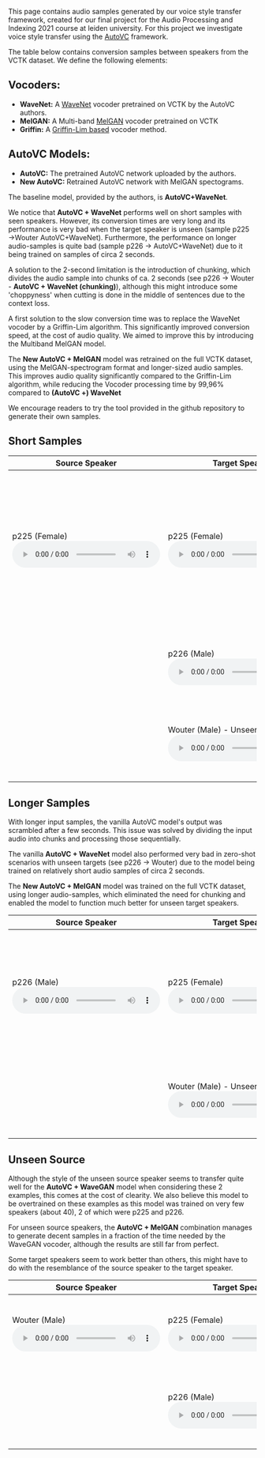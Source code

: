 This page contains audio samples generated by our voice style transfer framework, created for our final project for the Audio Processing and Indexing 2021 course at leiden university. For this project we investigate voice style transfer using the [AutoVC](https://github.com/auspicious3000/autovc) framework.

The table below contains conversion samples between speakers from the VCTK dataset. We define the following elements:

## Vocoders:
* **WaveNet:** A [WaveNet](https://github.com/r9y9/wavenet_vocoder) vocoder pretrained on VCTK by the AutoVC authors.
* **MelGAN:** A Multi-band [MelGAN](https://github.com/kan-bayashi/ParallelWaveGAN) vocoder pretrained on VCTK
* **Griffin:** A [Griffin-Lim based](https://librosa.org/doc/main/generated/librosa.griffinlim.html) vocoder method.

## AutoVC Models:
* **AutoVC:** The pretrained AutoVC network uploaded by the authors.
* **New AutoVC:** Retrained AutoVC network with MelGAN spectograms.

The baseline model, provided by the authors, is **AutoVC+WaveNet**. 

<style>
	.alignright {
		text-align: right;
		float:right;
	}
</style>

We notice that **AutoVC + WaveNet** performs well on short samples with seen speakers. However, its conversion times are very long and its performance is very bad when the target speaker is unseen (sample p225 &rarr;Wouter AutoVC+WaveNet). Furthermore, the performance on longer audio-samples is quite bad (sample p226 &rarr; AutoVC+WaveNet) due to it being trained on samples of circa 2 seconds.

A solution to the 2-second limitation is the introduction of chunking, which divides the audio sample into chunks of ca. 2 seconds (see p226 &rarr; Wouter - **AutoVC + WaveNet (chunking)**), although this might introduce some 'choppyness' when cutting is done in the middle of sentences due to the context loss.

A first solution to the slow conversion time was to replace the WaveNet vocoder by a Griffin-Lim algorithm. This significantly improved conversion speed, at the cost of audio quality. We aimed to improve this by introducing the Multiband MelGAN model. 

The **New AutoVC + MelGAN** model was retrained on the full VCTK dataset, using the MelGAN-spectrogram format and longer-sized audio samples. This improves audio quality significantly compared to the Griffin-Lim algorithm, while reducing the Vocoder processing time by 99,96% compared to **(AutoVC +) WaveNet**

We encourage readers to try the tool provided in the github repository to generate their own samples. 

## Short Samples
| Source Speaker | Target Speaker | Results |
|----|----|----|
| p225 (Female) <br> <audio controls> <source src='https://raw.githubusercontent.com/Woutah/API/gh-pages/samples/p225_001.wav'></audio> | p225 (Female) <br> <audio controls> <source src='https://raw.githubusercontent.com/Woutah/API/gh-pages/samples/p225_001.wav'></audio> | AutoVC + WaveNet (Baseline)<span class='alignright'>(320.76s)</span> <br>  <audio controls> <source src='https://raw.githubusercontent.com/Woutah/API/gh-pages/samples/p225_001xp225_old_wavenet.wav'></audio> AutoVC + Griffin <span class='alignright'>(1.19s)</span><br> <audio controls> <source src='https://raw.githubusercontent.com/Woutah/API/gh-pages/samples/p225_001xp225_old_griffin.wav'></audio> <br> AutoVC + MelGAN <span class='alignright'>(1.07s)</span><br>  <audio controls> <source src='https://raw.githubusercontent.com/Woutah/API/gh-pages/samples/p225_001xp225_old_melgan.wav'></audio> <br> New AutoVC + MelGAN <span class='alignright'>(0.80s)</span><br> <audio controls> <source src='https://raw.githubusercontent.com/Woutah/API/gh-pages/samples/p225_001xp225_new_melgan.wav'></audio> |
| | p226 (Male) <br> <audio controls> <source src='https://raw.githubusercontent.com/Woutah/API/gh-pages/samples/p226_003.wav'></audio> | AutoVC + WaveNet <span class='alignright'>(306.57s)</span> <br> <audio controls> <source src='https://raw.githubusercontent.com/Woutah/API/gh-pages/samples/p225_001xp226_old_wavenet.wav'></audio> <br> New AutoVC + MelGAN <span class='alignright'>(1.08s)</span> <br> <audio controls> <source src='https://raw.githubusercontent.com/Woutah/API/gh-pages/samples/p225_001xp226_new_melgan.wav'></audio> |
| | Wouter (Male) - Unseen<br>  <audio controls> <source src='https://raw.githubusercontent.com/Woutah/API/gh-pages/samples/Wouter_this_is_a_testsentence.wav'></audio> |AutoVC + WaveNet  <span class='alignright'>(313.75s)</span> <audio controls> <source src='https://raw.githubusercontent.com/Woutah/API/gh-pages/samples/p225_001xWouter_wavenet.wav'></audio> AutoVC + MelGAN  <span class='alignright'>(1.31s)</span> <audio controls> <source src='https://raw.githubusercontent.com/Woutah/API/gh-pages/samples/p225_001xWouter_new_melgan.wav'></audio>|

## Longer Samples
With longer input samples, the vanilla AutoVC model's output was scrambled after a few seconds. This issue was solved by dividing the input audio into chunks and processing those sequentially. 

The vanilla **AutoVC + WaveNet** model also performed very bad in zero-shot scenarios with unseen targets (see p226 &rarr; Wouter) due to the model being trained on relatively short audio samples of circa 2 seconds.


The **New AutoVC + MelGAN** model was trained on the full VCTK dataset, using longer audio-samples, which eliminated the need for chunking and enabled the model to function much better for unseen target speakers. 

| Source Speaker | Target Speaker | Results |
|----|----|----|
|p226 (Male)<br> <audio controls> <source src='https://raw.githubusercontent.com/Woutah/API/gh-pages/samples/p226_003.wav'></audio>| p225 (Female) <br>  <audio controls> <source src='https://raw.githubusercontent.com/Woutah/API/gh-pages/samples/p225_001.wav'></audio>|AutoVC + WaveNet (no chunking) <span class='alignright'>(1039.64s)</span> <br> <audio controls><source src='https://raw.githubusercontent.com/Woutah/API/gh-pages/samples/p226_003xp225_wavenet_no_chunking.wav'></audio> AutoVC + WaveNet (chunking) <span class='alignright'>(1040.37s)</span> <br> <audio controls><source src='https://raw.githubusercontent.com/Woutah/API/gh-pages/samples/p226_003xp225_wavenet_chunked.wav'></audio> New AutoVC + MelGAN <span class='alignright'>(2.10s)</span><br> <audio controls> <source src='https://raw.githubusercontent.com/Woutah/API/gh-pages/samples/p226_003xp225_new_melgan.wav'>|
||Wouter (Male) - Unseen<br> <audio controls> <source src='https://raw.githubusercontent.com/Woutah/API/gh-pages/samples/Wouter_this_is_a_testsentence.wav'></audio>| AutoVC + WaveNet <span class='alignright'>(905.23s)</span> <br> <audio controls><source src='https://raw.githubusercontent.com/Woutah/API/gh-pages/samples/p225_003xWouter_wavenet.wav'></audio> New AutoVC + MelGAN <span class='alignright'>(1.92s)</span><br> <audio controls> <source src='https://raw.githubusercontent.com/Woutah/API/gh-pages/samples/p226_003xWouter_new_melgan.wav'></audio>|

## Unseen Source
Although the style of the unseen source speaker seems to transfer quite well for the **AutoVC + WaveGAN** model when considering these 2 examples, this comes at the cost of clearity. We also believe this model to be overtrained on these examples as this model was trained on very few speakers (about 40), 2 of which were p225 and p226.  

For unseen source speakers, the **AutoVC + MelGAN** combination manages to generate decent samples in a fraction of the time needed by the WaveGAN vocoder, although the results are still far from perfect. 

Some target speakers seem to work better than others, this might have to do with the resemblance of the source speaker to the target speaker. 


	
| Source Speaker | Target Speaker | Results |
|----|----|----|
|Wouter (Male)<br> <audio controls> <source src='https://raw.githubusercontent.com/Woutah/API/gh-pages/samples/Wouter_this_is_a_testsentence.wav'></audio>| p225 (Female) <br>  <audio controls> <source src='https://raw.githubusercontent.com/Woutah/API/gh-pages/samples/p225_001.wav'></audio>| AutoVC + WaveGAN <span class='alignright'>(362.44s)</span> <br> <audio controls><source src='https://raw.githubusercontent.com/Woutah/API/gh-pages/samples/6xp225_old_wavenet.wav'></audio>New AutoVC + MelGAN <span class='alignright'>(1.390s)</span> <br> <audio controls><source src='https://raw.githubusercontent.com/Woutah/API/gh-pages/samples/6xp225_new_melgan.wav'></audio>|
||p226 (Male) <br> <audio controls> <source src='https://raw.githubusercontent.com/Woutah/API/gh-pages/samples/p226_003.wav'></audio>| AutoVC + WaveGAN <span class='alignright'>(369.64s)</span> <br> <audio controls><source src='https://raw.githubusercontent.com/Woutah/API/gh-pages/samples/6xp226_old_wavenet.wav'></audio> New AutoVC + MelGAN <span class='alignright'>(1.152s)</span> <br> <audio controls><source src='https://raw.githubusercontent.com/Woutah/API/gh-pages/samples/6xp226_new_melgan.wav'></audio>|

